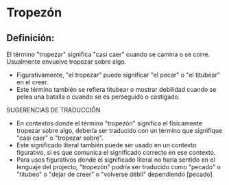 # Tropezón

## Definición: 

El término "tropezar" significa "casi caer" cuando se camina o se corre. Usualmente envuelve tropezar sobre algo.

* Figurativamente, "el tropezar" puede significar "el pecar" o "el titubear" en el creer.
* Este término también se refiera titubear o mostrar debilidad cuando se pelea una batalla o cuando se es perseguido o castigado.

SUGERENCIAS DE TRADUCCIÓN

* En contextos donde el término "tropezón" significa el físicamente tropezar sobre algo, debería ser traducido con un término que signifique "casi caer" o "tropezar sobre".
* Este significado literal también puede ser usado en un contexto figurativo, si es que comunica el significado correcto en ese contexto.
* Para usos figurativos donde el significado literal no haría sentido en el lenguaje del projecto, "tropezón" podría ser traducido como "pecado" o "titubeo" o "dejar de creer" o "volverse débil" dependiendo [pecado]

